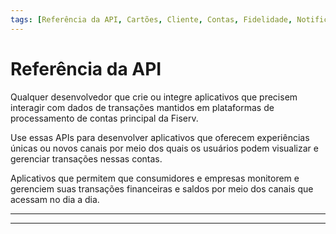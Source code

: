 ```yaml
---
tags: [Referência da API, Cartões, Cliente, Contas, Fidelidade, Notificações, Transactions]
---
```


# Referência da API

<!--
type: tab
titles: Para quem é ?, Como se usa?, Usos potenciais
-->

Qualquer desenvolvedor que crie ou integre aplicativos que precisem interagir com dados de transações mantidos em plataformas de processamento de contas principal da Fiserv.

<!--
type: tab
-->

Use essas APIs para desenvolver aplicativos que oferecem experiências únicas ou novos canais por meio dos quais os usuários podem visualizar e gerenciar transações nessas contas.

<!--
type: tab
-->

Aplicativos que permitem que consumidores e empresas monitorem e gerenciem suas transações financeiras e saldos por meio dos canais que acessam no dia a dia.

<!-- type: tab-end -->

---

<!-- type: row -->

<!-- type: card
title:  Cartões
description: Funções do cartão para adicionar, visualizar e editar registros do cartão. Um registro de cartão contém informações sobre o cartão (ou "plástico") que é emitido para o titular do cartão. Também inclui referências cruzadas entre o cliente, a conta e o cartão.

Funções de nível de cartão, como ativação de cartão, emissão, reemissão, perda e roubo, substituição, Gestão de limite, Gestão seguro de PIN, detalhes do cartão, solicitação de código de bloqueio e autorizações.
-->

<!-- type: card
title: Cliente
description: Funções de nome endereço do cliente, como adicionar, visualizar e editar dados demográficos do cliente para proprietários, coproprietários e qualquer outra parte associada a uma conta, como signatários autorizados, fiadores e outras partes associadas (filhos, cônjuge).

Várias contas podem ser associadas a um único registro de nome/endereço de cliente. Referências cruzadas entre registros de clientes, contas, cartões e relacionamentos também estão disponíveis.
-->

<!-- type: card
title: Contas
description: Funções básicas da conta, como adicionar, consultar e editar conta. Ele também inclui opções de processamento em nível de conta para uma conta de cartão, como opções de carteira digital, cartão instantâneo, Gestão de limite, Gestão de saldo e inadimplência, aplicação de código de bloqueio, Gestão de transações, realocação de produtos, débito direto e crédito e outras funções de Gestão de contas, estabelecendo relações com o titular do cartão no CMS, mapeando os registros do segmento base da conta para um registro de Relacionamento. O registro de relacionamento contém informações que se aplicam e controlam todas as contas vinculadas no relacionamento.

Qualquer desenvolvedor que crie ou integre aplicativos que precisem interagir com dados de transações mantidos em plataformas de processamento de contas principal da Fiserv.

Use essas APIs para desenvolver aplicativos que oferecem experiências únicas ou novos canais por meio dos quais os usuários podem visualizar e gerenciar transações nessas contas.

Aplicativos que permitem que consumidores e empresas monitorem e gerenciem suas transações financeiras e saldos por meio dos canais que acessam no dia a dia.
-->

<!-- type: row-end -->

<!-- type: row -->

<!-- type: card
title: Fidelidade
description: O programa Fidelidade trabalha para recompensar os clientes pela sua preferência. Os programas de fidelidade também são conhecidos como programa de recompensas ou programa de pontos.

Recursos do programa de fidelidade, como consulta de pontos, dados demográficos, Gestão de pontos (ajustes, desembolsos, resgates), referência cruzada de contas e detalhes do extrato da conta.

Qualquer desenvolvedor que crie ou integre aplicativos que precisem interagir com dados de transações mantidos em plataformas de processamento de contas principal da Fiserv.

Use essas APIs para desenvolver aplicativos que oferecem experiências únicas ou novos canais por meio dos quais os usuários podem visualizar e gerenciar transações nessas contas.

Aplicativos que permitem que consumidores e empresas monitorem e gerenciem suas transações financeiras e saldos por meio dos canais que acessam no dia a dia.
-->

<!-- type: card
title: Notificações
description: As notificações do First Vision permitem que fintechs e instituições financeiras recebam eventos como autorizações, alterações de endereço, bloqueios de cartões, ativação de cartões, substituições ou reemissões de cartões, datas de vencimento de pagamentos e alterações de limite.

A flexibilidade para definir novos eventos no futuro com alterações mínimas no sistema também está disponível.

Qualquer desenvolvedor que crie ou integre aplicativos que precisem interagir com dados de transações mantidos em plataformas de processamento de contas principal da Fiserv.

Use essas APIs para desenvolver aplicativos que oferecem experiências únicas ou novos canais por meio dos quais os usuários podem visualizar e gerenciar transações nessas contas.

Aplicativos que permitem que consumidores e empresas monitorem e gerenciem suas transações financeiras e saldos por meio dos canais que acessam no dia a dia.
-->

<!-- type: card
title: Transações
description: Funções de transação para adicionar, ajustar ou consultar ações de transações. Exibe detalhes da transação, como autorizações pendentes, ciclo até a data, transações contestadas, taxa de câmbio, dados de taxas, detalhes da transação e consulta de controle de processamento.

Qualquer desenvolvedor que crie ou integre aplicativos que precisem interagir com dados de transações mantidos em plataformas de processamento de contas principal da Fiserv.

Use essas APIs para desenvolver aplicativos que oferecem experiências únicas ou novos canais por meio dos quais os usuários podem visualizar e gerenciar transações nessas contas.

Aplicativos que permitem que consumidores e empresas monitorem e gerenciem suas transações financeiras e saldos por meio dos canais que acessam no dia a dia.
-->

<!-- type: row-end -->

---
